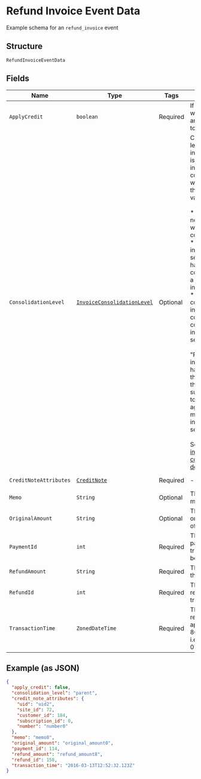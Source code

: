
# Refund Invoice Event Data

Example schema for an `refund_invoice` event

## Structure

`RefundInvoiceEventData`

## Fields

| Name | Type | Tags | Description | Getter | Setter |
|  --- | --- | --- | --- | --- | --- |
| `ApplyCredit` | `boolean` | Required | If true, credit was created and applied it to the invoice. | boolean getApplyCredit() | setApplyCredit(boolean applyCredit) |
| `ConsolidationLevel` | [`InvoiceConsolidationLevel`](../../doc/models/invoice-consolidation-level.md) | Optional | Consolidation level of the invoice, which is applicable to invoice consolidation.  It will hold one of the following values:<br><br>* "none": A normal invoice with no consolidation.<br>* "child": An invoice segment which has been combined into a consolidated invoice.<br>* "parent": A consolidated invoice, whose contents are composed of invoice segments.<br><br>"Parent" invoices do not have lines of their own, but they have subtotals and totals which aggregate the member invoice segments.<br><br>See also the [invoice consolidation documentation](https://chargify.zendesk.com/hc/en-us/articles/4407746391835). | InvoiceConsolidationLevel getConsolidationLevel() | setConsolidationLevel(InvoiceConsolidationLevel consolidationLevel) |
| `CreditNoteAttributes` | [`CreditNote`](../../doc/models/credit-note.md) | Required | - | CreditNote getCreditNoteAttributes() | setCreditNoteAttributes(CreditNote creditNoteAttributes) |
| `Memo` | `String` | Optional | The refund memo. | String getMemo() | setMemo(String memo) |
| `OriginalAmount` | `String` | Optional | The full, original amount of the refund. | String getOriginalAmount() | setOriginalAmount(String originalAmount) |
| `PaymentId` | `int` | Required | The ID of the payment transaction to be refunded. | int getPaymentId() | setPaymentId(int paymentId) |
| `RefundAmount` | `String` | Required | The amount of the refund. | String getRefundAmount() | setRefundAmount(String refundAmount) |
| `RefundId` | `int` | Required | The ID of the refund transaction. | int getRefundId() | setRefundId(int refundId) |
| `TransactionTime` | `ZonedDateTime` | Required | The time the refund was applied, in ISO 8601 format, i.e. "2019-06-07T17:20:06Z" | ZonedDateTime getTransactionTime() | setTransactionTime(ZonedDateTime transactionTime) |

## Example (as JSON)

```json
{
  "apply_credit": false,
  "consolidation_level": "parent",
  "credit_note_attributes": {
    "uid": "uid2",
    "site_id": 72,
    "customer_id": 184,
    "subscription_id": 0,
    "number": "number0"
  },
  "memo": "memo0",
  "original_amount": "original_amount0",
  "payment_id": 114,
  "refund_amount": "refund_amount8",
  "refund_id": 158,
  "transaction_time": "2016-03-13T12:52:32.123Z"
}
```

